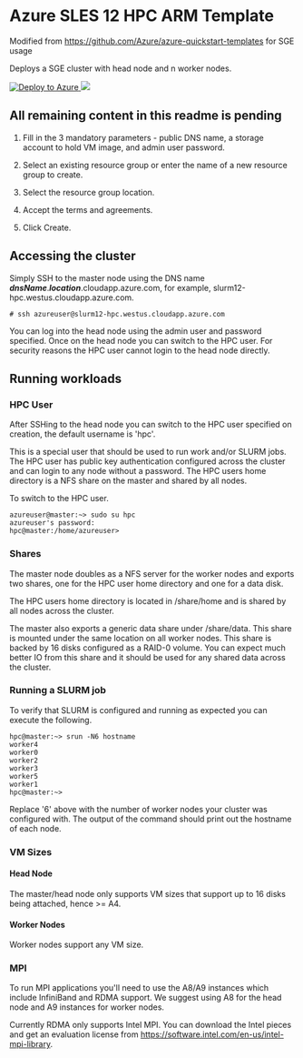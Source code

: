 # Azure SLES 12 HPC ARM Template

Modified from <a href="https://github.com/Azure/azure-quickstart-templates">https://github.com/Azure/azure-quickstart-templates</a> for SGE usage

Deploys a SGE cluster with head node and n worker nodes.

<a href="https://portal.azure.com/#create/Microsoft.Template/uri/https%3A%2F%2Fraw.githubusercontent.com%2Fnitehawk%2FAzure-Templates%2Fmaster%2Fsge-on-sles12%2Fazuredeploy.json" target="_blank">
   <img alt="Deploy to Azure" src="http://azuredeploy.net/deploybutton.png"/>
</a>
<a href="http://armviz.io/#/?load=https%3A%2F%2Fraw.githubusercontent.com%2Fnitehawk%2FAzure-Templates%2Fmaster%2Fsge-on-sles12%2Fazuredeploy.json" target="_blank">
    <img src="http://armviz.io/visualizebutton.png"/>
</a>

##  All remaining content in this readme is pending

1. Fill in the 3 mandatory parameters - public DNS name, a storage account to hold VM image, and admin user password.

2. Select an existing resource group or enter the name of a new resource group to create.

3. Select the resource group location.

4. Accept the terms and agreements.

5. Click Create.

## Accessing the cluster

Simply SSH to the master node using the DNS name _**dnsName**_._**location**_.cloudapp.azure.com, for example, slurm12-hpc.westus.cloudapp.azure.com.

```
# ssh azureuser@slurm12-hpc.westus.cloudapp.azure.com
```

You can log into the head node using the admin user and password specified.  Once on the head node you can switch to the HPC user.  For security reasons the HPC user cannot login to the head node directly.

## Running workloads

### HPC User

After SSHing to the head node you can switch to the HPC user specified on creation, the default username is 'hpc'.  

This is a special user that should be used to run work and/or SLURM jobs.  The HPC user has public key authentication configured across the cluster and can login to any node without a password.  The HPC users home directory is a NFS share on the master and shared by all nodes.

To switch to the HPC user.

```
azureuser@master:~> sudo su hpc
azureuser's password:
hpc@master:/home/azureuser>
```

### Shares

The master node doubles as a NFS server for the worker nodes and exports two shares, one for the HPC user home directory and one for a data disk.

The HPC users home directory is located in /share/home and is shared by all nodes across the cluster.

The master also exports a generic data share under /share/data.  This share is mounted under the same location on all worker nodes.  This share is backed by 16 disks configured as a RAID-0 volume.  You can expect much better IO from this share and it should be used for any shared data across the cluster.

### Running a SLURM job

To verify that SLURM is configured and running as expected you can execute the following.

```
hpc@master:~> srun -N6 hostname
worker4
worker0
worker2
worker3
worker5
worker1
hpc@master:~>
```

Replace '6' above with the number of worker nodes your cluster was configured with.  The output of the command should print out the hostname of each node.

### VM Sizes

#### Head Node

The master/head node only supports VM sizes that support up to 16 disks being attached, hence >= A4.

#### Worker Nodes

Worker nodes support any VM size.

### MPI

To run MPI applications you'll need to use the A8/A9 instances which include InfiniBand and RDMA support.  We suggest using A8 for the head node and A9 instances for worker nodes.

Currently RDMA only supports Intel MPI.  You can download the Intel pieces and get an evaluation license from https://software.intel.com/en-us/intel-mpi-library.
